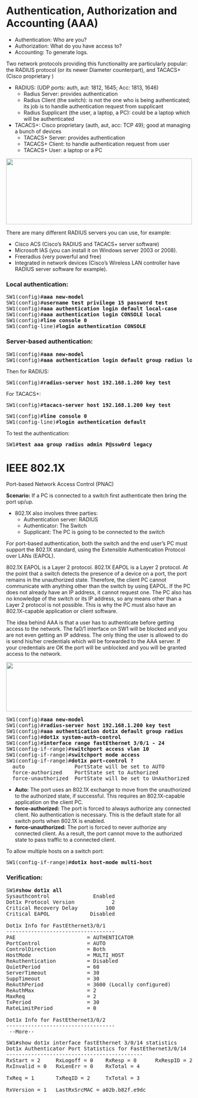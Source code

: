 # Authentication, Authorization and Accounting (AAA)
* Authentication: Who are you?
* Authorization: What do you have access to?
* Accounting: To generate logs.

Two network protocols providing this functionality are particularly popular: the RADIUS protocol (or its newer Diameter counterpart), and TACACS+ (Cisco proprietary )
* RADIUS: (UDP ports: auth, aut: 1812, 1645; Acc: 1813, 1646)
  * Radius Server: provides authentication
  * Radius Client (the switch): is not the one who is being authenticated; its job is to handle authentication request from supplicant
  * Radius Supplicant (the user, a laptop, a PC): could be a laptop which will be authenticated
* TACACS+: Cisco proprietary (auth, aut, acc: TCP 49); good at managing a bunch of devices
  * TACACS+ Server: provides authentication
  * TACACS+ Client: to handle authentication request from user
  * TACACS+ User: a laptop or a PC

<img src="https://user-images.githubusercontent.com/31813625/32981632-13806ec0-cc46-11e7-9b6c-4b3f5ba64c22.png" width="504" height="179" />

There are many different RADIUS servers you can use, for example:
* Cisco ACS (Cisco’s RADIUS and TACACS+ server software)
* Microsoft IAS (you can install it on Windows server 2003 or 2008).
* Freeradius (very powerful and free)
* Integrated in network devices (Cisco’s Wireless LAN controller have RADIUS server software for example).

### Local authentication:
<pre>
SW1(config)#<b>aaa new-model</b>
SW1(config)#<b>username test privilege 15 password test</b>
SW1(config)#<b>aaa authentication login default local-case</b>
SW1(config)#<b>aaa authentication login CONSOLE local</b>
SW1(config)#<b>line console 0</b>
SW1(config-line)#<b>login authentication CONSOLE</b></pre>

### Server-based authentication:
<pre>
SW1(config)#<b>aaa new-model</b>
SW1(config)#<b>aaa authentication login default group radius local</b></pre>
Then for RADIUS:
<pre>
SW1(config)#<b>radius-server host 192.168.1.200 key test</b></pre>
For TACACS+:
<pre>
SW1(config)#<b>tacacs-server host 192.168.1.200 key test</b></pre>
<pre>
SW1(config)#<b>line console 0</b>
SW1(config-line)#<b>login authentication default</b></pre>
To test the authentication:
<pre>
SW1#<b>test aaa group radius admin P@ssw0rd legacy</b></pre>

# IEEE 802.1X
Port-based Network Access Control (PNAC)

**Scenario:** If a PC is connected to a switch first authenticate then bring the port up/up.

* 802.1X also involves three parties:
  * Authentication server: RADIUS
  * Authenticator: The Switch
  * Supplicant: The PC is going to be connected to the switch

For port-based authentication, both the switch and the end user’s PC must support the
802.1X standard, using the Extensible Authentication Protocol over LANs (EAPOL).

802.1X EAPOL is a Layer 2 protocol. 802.1X EAPOL is a Layer 2 protocol. At the point that a switch detects the presence
of a device on a port, the port remains in the unauthorized state. Therefore, the client
PC cannot communicate with anything other than the switch by using EAPOL. If the PC
does not already have an IP address, it cannot request one. The PC also has no knowledge
of the switch or its IP address, so any means other than a Layer 2 protocol is not possible.
This is why the PC must also have an 802.1X-capable application or client software.

The idea behind AAA is that a user has to authenticate before getting access to the network. The fa0/1 interface on SW1 will be blocked and you are not even getting an IP address. The only thing the user is allowed to do is send his/her credentials which will be forwarded to the AAA server. If your credentials are OK the port will be unblocked and you will be granted access to the network.

<img src="https://user-images.githubusercontent.com/31813625/32982677-3fd7e308-cc56-11e7-9198-8cce2f610ee1.png" width="528" height="134" />

<pre>
SW1(config)#<b>aaa new-model</b>
SW1(config)#<b>radius-server host 192.168.1.200 key test</b>
SW1(config)#<b>aaa authentication dot1x default group radius</b>
SW1(config)#<b>dot1x system-auth-control</b>
SW1(config)#<b>interface range fastEthernet 3/0/1 - 24</b>
SW1(config-if-range)#<b>switchport access vlan 10</b>
SW1(config-if-range)#<b>switchport mode access</b>
SW1(config-if-range)#<b>dot1x port-control ?</b>
  auto                PortState will be set to AUTO
  force-authorized    PortState set to Authorized
  force-unauthorized  PortState will be set to UnAuthorized
</pre>
* **Auto:** The port uses an 802.1X exchange to move from the unauthorized
to the authorized state, if successful. This requires an 802.1X-capable
application on the client PC.
* **force-authorized:** The port is forced to always authorize any connected
client. No authentication is necessary. This is the default state for all
switch ports when 802.1X is enabled.
* **force-unauthorized:** The port is forced to never authorize any connected
client. As a result, the port cannot move to the authorized state to pass
traffic to a connected client.

To allow multiple hosts on a switch port:
<pre>
SW1(config-if-range)#<b>dot1x host-mode multi-host</b></pre>

### Verification:
<pre>
SW1#<b>show dot1x all</b>
Sysauthcontrol              Enabled
Dot1x Protocol Version            2
Critical Recovery Delay         100
Critical EAPOL             Disabled

Dot1x Info for FastEthernet3/0/1
-----------------------------------
PAE                       = AUTHENTICATOR
PortControl               = AUTO
ControlDirection          = Both
HostMode                  = MULTI_HOST
ReAuthentication          = Disabled
QuietPeriod               = 60
ServerTimeout             = 30
SuppTimeout               = 30
ReAuthPeriod              = 3600 (Locally configured)
ReAuthMax                 = 2
MaxReq                    = 2
TxPeriod                  = 30
RateLimitPeriod           = 0

Dot1x Info for FastEthernet3/0/2
-----------------------------------
 --More--
</pre>

<pre>
SW1#show dot1x interface fastEthernet 3/0/14 statistics
Dot1x Authenticator Port Statistics for FastEthernet3/0/14
--------------------------------------------
RxStart = 2     RxLogoff = 0    RxResp = 0      RxRespID = 2
RxInvalid = 0   RxLenErr = 0    RxTotal = 4

TxReq = 1       TxReqID = 2     TxTotal = 3

RxVersion = 1   LastRxSrcMAC = a02b.b82f.e9dc
</pre>